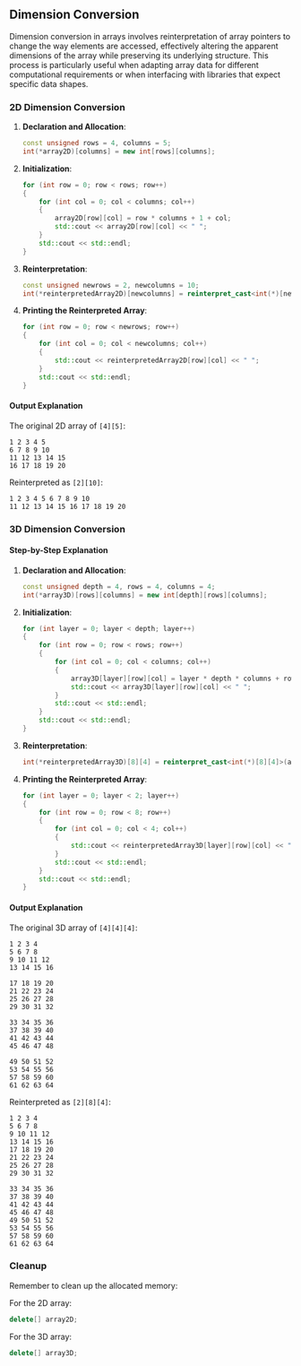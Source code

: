 ## Dimension Conversion

Dimension conversion in arrays involves reinterpretation of array pointers to change the way elements are accessed, effectively altering the apparent dimensions of the array while preserving its underlying structure. This process is particularly useful when adapting array data for different computational requirements or when interfacing with libraries that expect specific data shapes.

### 2D Dimension Conversion

1. **Declaration and Allocation**:

   ```cpp
   const unsigned rows = 4, columns = 5;
   int(*array2D)[columns] = new int[rows][columns];
   ```

2. **Initialization**:

   ```cpp
   for (int row = 0; row < rows; row++)
   {
       for (int col = 0; col < columns; col++)
       {
           array2D[row][col] = row * columns + 1 + col;
           std::cout << array2D[row][col] << " ";
       }
       std::cout << std::endl;
   }
   ```

3. **Reinterpretation**:

   ```cpp
   const unsigned newrows = 2, newcolumns = 10;
   int(*reinterpretedArray2D)[newcolumns] = reinterpret_cast<int(*)[newcolumns]>(array2D);
   ```

4. **Printing the Reinterpreted Array**:
   ```cpp
   for (int row = 0; row < newrows; row++)
   {
       for (int col = 0; col < newcolumns; col++)
       {
           std::cout << reinterpretedArray2D[row][col] << " ";
       }
       std::cout << std::endl;
   }
   ```

#### Output Explanation

The original 2D array of `[4][5]`:

```
1 2 3 4 5
6 7 8 9 10
11 12 13 14 15
16 17 18 19 20
```

Reinterpreted as `[2][10]`:

```
1 2 3 4 5 6 7 8 9 10
11 12 13 14 15 16 17 18 19 20
```

### 3D Dimension Conversion

#### Step-by-Step Explanation

1. **Declaration and Allocation**:

   ```cpp
   const unsigned depth = 4, rows = 4, columns = 4;
   int(*array3D)[rows][columns] = new int[depth][rows][columns];
   ```

2. **Initialization**:

   ```cpp
   for (int layer = 0; layer < depth; layer++)
   {
       for (int row = 0; row < rows; row++)
       {
           for (int col = 0; col < columns; col++)
           {
               array3D[layer][row][col] = layer * depth * columns + row * columns + 1 + col;
               std::cout << array3D[layer][row][col] << " ";
           }
           std::cout << std::endl;
       }
       std::cout << std::endl;
   }
   ```

3. **Reinterpretation**:

   ```cpp
   int(*reinterpretedArray3D)[8][4] = reinterpret_cast<int(*)[8][4]>(array3D);
   ```

4. **Printing the Reinterpreted Array**:
   ```cpp
   for (int layer = 0; layer < 2; layer++)
   {
       for (int row = 0; row < 8; row++)
       {
           for (int col = 0; col < 4; col++)
           {
               std::cout << reinterpretedArray3D[layer][row][col] << " ";
           }
           std::cout << std::endl;
       }
       std::cout << std::endl;
   }
   ```

#### Output Explanation

The original 3D array of `[4][4][4]`:

```
1 2 3 4
5 6 7 8
9 10 11 12
13 14 15 16

17 18 19 20
21 22 23 24
25 26 27 28
29 30 31 32

33 34 35 36
37 38 39 40
41 42 43 44
45 46 47 48

49 50 51 52
53 54 55 56
57 58 59 60
61 62 63 64
```

Reinterpreted as `[2][8][4]`:

```
1 2 3 4
5 6 7 8
9 10 11 12
13 14 15 16
17 18 19 20
21 22 23 24
25 26 27 28
29 30 31 32

33 34 35 36
37 38 39 40
41 42 43 44
45 46 47 48
49 50 51 52
53 54 55 56
57 58 59 60
61 62 63 64
```

### Cleanup

Remember to clean up the allocated memory:

For the 2D array:

```cpp
delete[] array2D;
```

For the 3D array:

```cpp
delete[] array3D;
```
